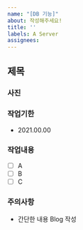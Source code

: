 ```yaml
---
name: "[DB 기능]"
about: 작성해주세요!
title: ''
labels: A Server 
assignees: 
---
```


## 제목

### 사진

### 작업기한
- 2021.00.00

### 작업내용
- [ ] A
- [ ] B
- [ ] C

### 주의사항
- 간단한 내용 Blog 작성
